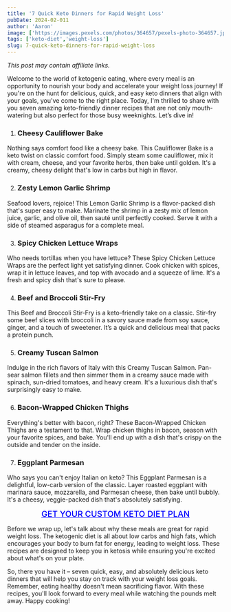 ```yaml
---
title: '7 Quick Keto Dinners for Rapid Weight Loss'
pubDate: 2024-02-011
author: 'Aaron'
image: ['https://images.pexels.com/photos/364657/pexels-photo-364657.jpeg?auto=compress&cs=tinysrgb&w=600']
tags: ['keto-diet','weight-loss']
slug: 7-quick-keto-dinners-for-rapid-weight-loss
---
```


*This post may contain affiliate links.*

Welcome to the world of ketogenic eating, where every meal is an opportunity to nourish your body and accelerate your weight loss journey! If you're on the hunt for delicious, quick, and easy keto dinners that align with your goals, you've come to the right place. Today, I'm thrilled to share with you seven amazing keto-friendly dinner recipes that are not only mouth-watering but also perfect for those busy weeknights. Let’s dive in!

1. ### Cheesy Cauliflower Bake
Nothing says comfort food like a cheesy bake. This Cauliflower Bake is a keto twist on classic comfort food. Simply steam some cauliflower, mix it with cream, cheese, and your favorite herbs, then bake until golden. It's a creamy, cheesy delight that's low in carbs but high in flavor.

2. ### Zesty Lemon Garlic Shrimp
Seafood lovers, rejoice! This Lemon Garlic Shrimp is a flavor-packed dish that's super easy to make. Marinate the shrimp in a zesty mix of lemon juice, garlic, and olive oil, then sauté until perfectly cooked. Serve it with a side of steamed asparagus for a complete meal.

3. ### Spicy Chicken Lettuce Wraps
Who needs tortillas when you have lettuce? These Spicy Chicken Lettuce Wraps are the perfect light yet satisfying dinner. Cook chicken with spices, wrap it in lettuce leaves, and top with avocado and a squeeze of lime. It's a fresh and spicy dish that's sure to please.

4. ### Beef and Broccoli Stir-Fry
This Beef and Broccoli Stir-Fry is a keto-friendly take on a classic. Stir-fry some beef slices with broccoli in a savory sauce made from soy sauce, ginger, and a touch of sweetener. It’s a quick and delicious meal that packs a protein punch.

5. ### Creamy Tuscan Salmon
Indulge in the rich flavors of Italy with this Creamy Tuscan Salmon. Pan-sear salmon fillets and then simmer them in a creamy sauce made with spinach, sun-dried tomatoes, and heavy cream. It's a luxurious dish that's surprisingly easy to make.

6. ### Bacon-Wrapped Chicken Thighs
Everything's better with bacon, right? These Bacon-Wrapped Chicken Thighs are a testament to that. Wrap chicken thighs in bacon, season with your favorite spices, and bake. You'll end up with a dish that's crispy on the outside and tender on the inside.

7. ### Eggplant Parmesan
Who says you can't enjoy Italian on keto? This Eggplant Parmesan is a delightful, low-carb version of the classic. Layer roasted eggplant with marinara sauce, mozzarella, and Parmesan cheese, then bake until bubbly. It's a cheesy, veggie-packed dish that's absolutely satisfying.



<a href="https://d1b499qp2ddpgp3pl5wnfz4r58.hop.clickbank.net" class="wiggle" style="color: blue; font-weight: 500; font-size: 19px; display: flex; justify-content: center;">GET YOUR CUSTOM KETO DIET PLAN</a>


Before we wrap up, let's talk about why these meals are great for rapid weight loss. The ketogenic diet is all about low carbs and high fats, which encourages your body to burn fat for energy, leading to weight loss. These recipes are designed to keep you in ketosis while ensuring you're excited about what's on your plate.

So, there you have it – seven quick, easy, and absolutely delicious keto dinners that will help you stay on track with your weight loss goals. Remember, eating healthy doesn't mean sacrificing flavor. With these recipes, you'll look forward to every meal while watching the pounds melt away. Happy cooking!